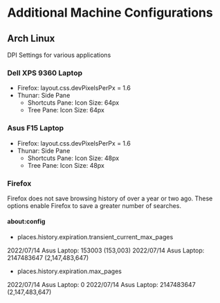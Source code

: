 # Additional Machine Configurations

## Arch Linux

DPI Settings for various applications

### Dell XPS 9360 Laptop
- Firefox: layout.css.devPixelsPerPx = 1.6
- Thunar: Side Pane
    - Shortcuts Pane: Icon Size: 64px
    - Tree Pane: Icon Size: 64px

### Asus F15 Laptop
- Firefox: layout.css.devPixelsPerPx = 1.6
- Thunar: Side Pane
    - Shortcuts Pane: Icon Size: 48px
    - Tree Pane: Icon Size: 48px

### Firefox

Firefox does not save browsing history of over a year or two ago.
These options enable Firefox to save a greater number of searches.

#### about:config
- places.history.expiration.transient_current_max_pages

2022/07/14 Asus Laptop: 153003 (153,003)
2022/07/14 Asus Laptop: 2147483647 (2,147,483,647)

- places.history.expiration.max_pages

2022/07/14 Asus Laptop: 0
2022/07/14 Asus Laptop: 2147483647 (2,147,483,647)
